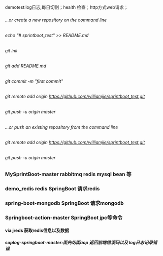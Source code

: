 

demotest:log日志,每日切割；health 检查；http方式web请求；

#####
###### …or create a new repository on the command line
###### echo "# sprintboot_test" >> README.md
###### git init
###### git add README.md
###### git commit -m "first commit"
###### git remote add origin https://github.com/williamjie/sprintboot_test.git
###### git push -u origin master

###### …or push an existing repository from the command line
###### git remote add origin https://github.com/williamjie/sprintboot_test.git
###### git push -u origin master


### MySprintBoot-master rabbitmq redis mysql bean 等
### demo_redis redis SpringBoot 请求redis
### spring-boot-mongodb SpringBoot 请求mongodb
### Springboot-action-master SpringBoot jpc等命令

#### via jreds 获取redis信息以及数据

##### soplog-springboot-master:面先切面aop 返回前端错误码以及 log日志记录错误
